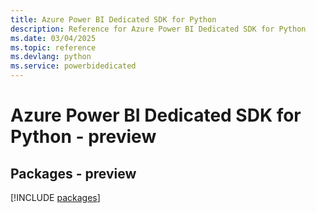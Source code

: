 ```yaml
---
title: Azure Power BI Dedicated SDK for Python
description: Reference for Azure Power BI Dedicated SDK for Python
ms.date: 03/04/2025
ms.topic: reference
ms.devlang: python
ms.service: powerbidedicated
---
```

# Azure Power BI Dedicated SDK for Python - preview
## Packages - preview
[!INCLUDE [packages](power-bi-dedicated-index.md)]